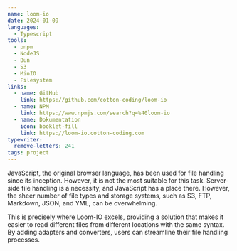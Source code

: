 ```yaml
---
name: loom-io
date: 2024-01-09
languages:
  - Typescript
tools:
  - pnpm
  - NodeJS
  - Bun
  - S3
  - MinIO
  - Filesystem
links:
  - name: GitHub
    link: https://github.com/cotton-coding/loom-io
  - name: NPM
    link: https://www.npmjs.com/search?q=%40loom-io
  - name: Dokumentation
    icon: booklet-fill
    link: https://loom-io.cotton-coding.com
typewriter:
  remove-letters: 241
tags: project
---
```


JavaScript, the original browser language, has been used for file handling since its inception. However, it is not the most suitable for this task. Server-side file handling is a necessity, and JavaScript has a place there. However, the sheer number of file types and storage systems, such as S3, FTP, Markdown, JSON, and YML, can be overwhelming.

This is precisely where Loom-IO excels, providing a solution that makes it easier to read different files from different locations with the same syntax. By adding adapters and converters, users can streamline their file handling processes.
